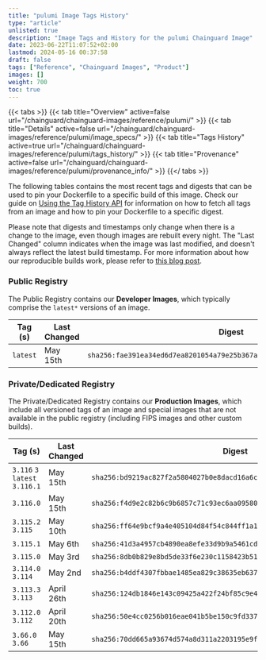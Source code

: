 ```yaml
---
title: "pulumi Image Tags History"
type: "article"
unlisted: true
description: "Image Tags and History for the pulumi Chainguard Image"
date: 2023-06-22T11:07:52+02:00
lastmod: 2024-05-16 00:37:58
draft: false
tags: ["Reference", "Chainguard Images", "Product"]
images: []
weight: 700
toc: true
---
```


{{< tabs >}}
{{< tab title="Overview" active=false url="/chainguard/chainguard-images/reference/pulumi/" >}}
{{< tab title="Details" active=false url="/chainguard/chainguard-images/reference/pulumi/image_specs/" >}}
{{< tab title="Tags History" active=true url="/chainguard/chainguard-images/reference/pulumi/tags_history/" >}}
{{< tab title="Provenance" active=false url="/chainguard/chainguard-images/reference/pulumi/provenance_info/" >}}
{{</ tabs >}}

The following tables contains the most recent tags and digests that can be used to pin your Dockerfile to a specific build of this image. Check our guide on [Using the Tag History API](/chainguard/chainguard-images/using-the-tag-history-api/) for information on how to fetch all tags from an image and how to pin your Dockerfile to a specific digest.

Please note that digests and timestamps only change when there is a change to the image, even though images are rebuilt every night. The "Last Changed" column indicates when the image was last modified, and doesn't always reflect the latest build timestamp. For more information about how our reproducible builds work, please refer to [this blog post](https://www.chainguard.dev/unchained/reproducing-chainguards-reproducible-image-builds).

### Public Registry
The Public Registry contains our **Developer Images**, which typically comprise the `latest*` versions of an image.

| Tag (s)   | Last Changed | Digest                                                                    |
|-----------|--------------|---------------------------------------------------------------------------|
|  `latest` | May 15th     | `sha256:fae391ea34ed6d7ea8201054a79e25b367a9ab0cc2bcb87a4d02005dd0203878` |


### Private/Dedicated Registry
The Private/Dedicated Registry contains our **Production Images**, which include all versioned tags of an image and special images that are not available in the public registry (including FIPS images and other custom builds).

| Tag (s)                         | Last Changed | Digest                                                                    |
|---------------------------------|--------------|---------------------------------------------------------------------------|
|  `3.116` `3` `latest` `3.116.1` | May 15th     | `sha256:bd9219ac827f2a5804027b0e8dacd16a6c50d90e70bd7eaf475b8bed7780f48d` |
|  `3.116.0`                      | May 15th     | `sha256:f4d9e2c82b6c9b6857c71c93ec6aa09580e85137db7be043f0bf1b781e458b30` |
|  `3.115.2` `3.115`              | May 10th     | `sha256:ff64e9bcf9a4e405104d84f54c844ff1a1b2e0fa2560f4609abb90a34bcc622d` |
|  `3.115.1`                      | May 6th      | `sha256:41d3a4957cb4890ea8efe33d9b9a5461cd73979fb1b311491c9ffe13d1c79571` |
|  `3.115.0`                      | May 3rd      | `sha256:8db0b829e8bd5de33f6e230c1158423b51013e8fd98b815ca94e70617acb0993` |
|  `3.114.0` `3.114`              | May 2nd      | `sha256:b4ddf4307fbbae1485ea829c38635eb6372475f897da5700f19576ee7aed5897` |
|  `3.113.3` `3.113`              | April 26th   | `sha256:124db1846e143c09425a422f24bf85c9e4d8a65fad97f08a760cbea9f6096c46` |
|  `3.112.0` `3.112`              | April 20th   | `sha256:50e4cc0256b016eae041b5be150c9fd337c0e4709a8cfe8ddc1880be65c7408c` |
|  `3.66.0` `3.66`                | May 15th     | `sha256:70dd665a93674d574a8d311a2203195e9f4cb2a253affa131dabf3ac12f6b6cc` |


